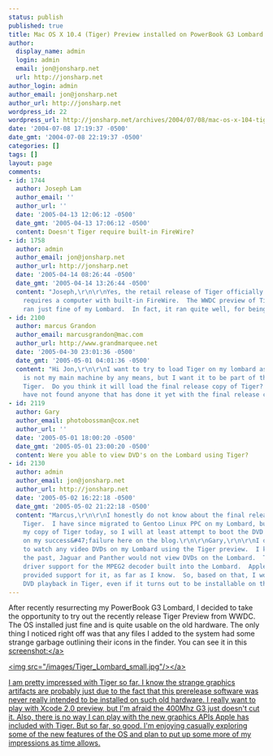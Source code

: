 ```yaml
---
status: publish
published: true
title: Mac OS X 10.4 (Tiger) Preview installed on PowerBook G3 Lombard
author:
  display_name: admin
  login: admin
  email: jon@jonsharp.net
  url: http://jonsharp.net
author_login: admin
author_email: jon@jonsharp.net
author_url: http://jonsharp.net
wordpress_id: 22
wordpress_url: http://jonsharp.net/archives/2004/07/08/mac-os-x-104-tiger-preview-installed-on-powerbook-g3-lombard/
date: '2004-07-08 17:19:37 -0500'
date_gmt: '2004-07-08 22:19:37 -0500'
categories: []
tags: []
layout: page
comments:
- id: 1744
  author: Joseph Lam
  author_email: ''
  author_url: ''
  date: '2005-04-13 12:06:12 -0500'
  date_gmt: '2005-04-13 17:06:12 -0500'
  content: Doesn't Tiger require built-in FireWire?
- id: 1758
  author: admin
  author_email: jon@jonsharp.net
  author_url: http://jonsharp.net
  date: '2005-04-14 08:26:44 -0500'
  date_gmt: '2005-04-14 13:26:44 -0500'
  content: "Joseph,\r\n\r\nYes, the retail release of Tiger officially says that it
    requires a computer with built-in FireWire.  The WWDC preview of Tiger, however,
    ran just fine of my Lombard.  In fact, it ran quite well, for being a pre-release.\r\n\r\n--\r\nJon"
- id: 2100
  author: marcus Grandon
  author_email: marcusgrandon@mac.com
  author_url: http://www.grandmarquee.net
  date: '2005-04-30 23:01:36 -0500'
  date_gmt: '2005-05-01 04:01:36 -0500'
  content: "Hi Jon,\r\n\r\nI want to try to load Tiger on my lombard as well.  It
    is not my main machine by any means, but I want it to be part of the network running
    Tiger.  Do you think it will load the final release copy of Tiger?  \\\r\n\r\nI
    have not found anyone that has done it yet with the final release copy."
- id: 2119
  author: Gary
  author_email: photobossman@cox.net
  author_url: ''
  date: '2005-05-01 18:00:20 -0500'
  date_gmt: '2005-05-01 23:00:20 -0500'
  content: Were you able to view DVD's on the Lombard using Tiger?
- id: 2130
  author: admin
  author_email: jon@jonsharp.net
  author_url: http://jonsharp.net
  date: '2005-05-02 16:22:18 -0500'
  date_gmt: '2005-05-02 21:22:18 -0500'
  content: "Marcus,\r\n\r\nI honestly do not know about the final release copy of
    Tiger.  I have since migrated to Gentoo Linux PPC on my Lombard, but I received
    my copy of Tiger today, so I will at least attempt to boot the DVD and report
    on my success&#47;failure here on the blog.\r\n\r\nGary,\r\n\r\nI did not try
    to watch any video DVDs on my Lombard using the Tiger preview.  I know that in
    the past, Jaguar and Panther would not view DVDs on the Lombard.  The issue is
    driver support for the MPEG2 decoder built into the Lombard.  Apple simply never
    provided support for it, as far as I know.  So, based on that, I would not expect
    DVD playback in Tiger, even if it turns out to be installable on the Lombard.\r\n\r\n--\r\nJon"
---
```

After recently resurrecting my PowerBook G3 Lombard, I decided to take the opportunity to try out the recently release Tiger Preview from WWDC.  The OS installed just fine and is quite usable on the old hardware.  The only thing I noticed right off was that any files I added to the system had some strange garbage outlining their icons in the finder.  You can see it in this <a href="&#47;images&#47;Tiger_Lombard.jpg">screenshot:<&#47;a>

<a href="&#47;images&#47;Tiger_Lombard.jpg"><img src="&#47;images&#47;Tiger_Lombard_small.jpg"&#47;><&#47;a>

I am pretty impressed with Tiger so far.  I know the strange graphics artifacts are probably just due to the fact that this prerelease software was never really intended to be installed on such old hardware.  I really want to play with Xcode 2.0 preview, but I'm afraid the 400Mhz G3 just doesn't cut it.  Also, there is no way I can play with the new graphics APIs Apple has included with Tiger.  But so far, so good.  I'm enjoying casually exploring some of the new features of the OS and plan to put up some more of my impressions as time allows.
